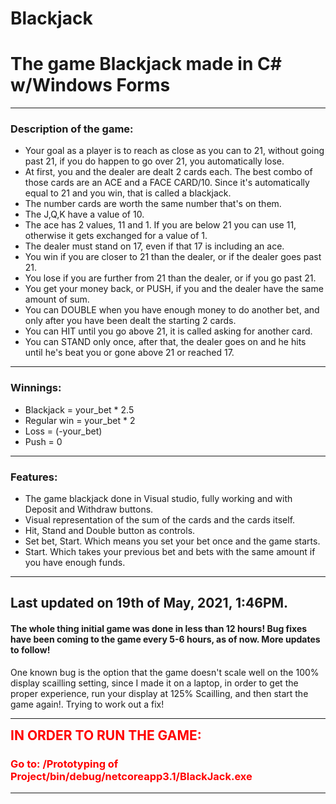 # Blackjack
<h1>The game Blackjack made in C# w/Windows Forms</h2>
<hr>
<h3>Description of the game:</h3>
<ul>
    <li>Your goal as a player is to reach as close as you can to 21, without going past 21, if you do happen to go over 21, you automatically lose.</li>
    <li>At first, you and the dealer are dealt 2 cards each. The best combo of those cards are an ACE and a FACE CARD/10. Since it's automatically equal to 21 and you win, that is called a blackjack.</li>
    <li>The number cards are worth the same number that's on them.</li>
    <li>The J,Q,K have a value of 10.</li>
    <li>The ace has 2 values, 11 and 1. If you are below 21 you can use 11, otherwise it gets exchanged for a value of 1.</li>
    <li>The dealer must stand on 17, even if that 17 is including an ace.</li>
    <li>You win if you are closer to 21 than the dealer, or if the dealer goes past 21.</li>
    <li>You lose if you are further from 21 than the dealer, or if you go past 21.</li>
    <li>You get your money back, or PUSH, if you and the dealer have the same amount of sum.</li>
    <li>You can DOUBLE when you have enough money to do another bet, and only after you have been dealt the starting 2 cards.</li>
    <li>You can HIT until you go above 21, it is called asking for another card.</li>
    <li>You can STAND only once, after that, the dealer goes on and he hits until he's beat you or gone above 21 or reached 17.</li>
    
</ul>


<hr>
<h3>Winnings:</h3>
<ul>
    <li>Blackjack = your_bet * 2.5</li>
    <li>Regular win = your_bet * 2</li>
    <li>Loss = (-your_bet)</li>
    <li>Push = 0</li>
</ul>
<hr>
<h3>Features:</h3>
<ul>
    <li>The game blackjack done in Visual studio, fully working and with Deposit and Withdraw buttons.</li>
    <li>Visual representation of the sum of the cards and the cards itself.</li>
    <li>Hit, Stand and Double button as controls.</li>
    <li>Set bet, Start. Which means you set your bet once and the game starts.</li>
    <li>Start. Which takes your previous bet and bets with the same amount if you have enough funds.</li>
</ul>
<hr>
<h2>Last updated on 19th of May, 2021, 1:46PM.</h2>
<h4>The whole thing initial game was done in less than 12 hours!
Bug fixes have been coming to the game every 5-6 hours, as of now.
More updates to follow!</h4>
<p>One known bug is the option that the game doesn't scale well on the 100% display scailling setting, since I made it on a laptop, in order to get the proper experience, run your display at 125% Scailling, and then start the game again!.
Trying to work out a fix! </p>

<hr>
<h2 style="color: red; font-weight: bold; display: inline;">IN ORDER TO RUN THE GAME:</h2> <h3 style="color: red;">Go to: /Prototyping of Project/bin/debug/netcoreapp3.1/BlackJack.exe</h3>
<hr>